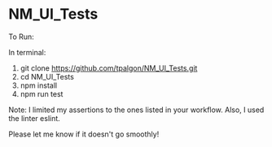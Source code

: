 # NM_UI_Tests

To Run:

In terminal: 
1. git clone https://github.com/tpalgon/NM_UI_Tests.git
2. cd NM_UI_Tests
3. npm install
4. npm run test

Note: I limited my assertions to the ones listed in your workflow. Also, I used the linter eslint.

Please let me know if it doesn't go smoothly! 

